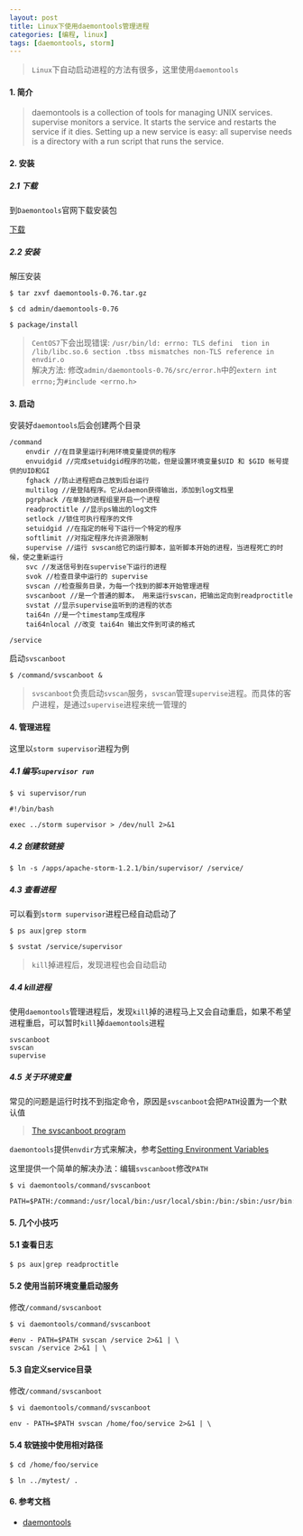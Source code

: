 ```yaml
---
layout: post
title: Linux下使用daemontools管理进程
categories: [编程, linux]
tags: [daemontools, storm]
---
```



> `Linux`下自动启动进程的方法有很多，这里使用`daemontools`

#### 1. 简介

> daemontools is a collection of tools for managing UNIX services.   
> supervise monitors a service. It starts the service and restarts the service if it dies. Setting up a new service is easy: all supervise needs is a directory with a run script that runs the service.


#### 2. 安装

##### 2.1 下载
到`Daemontools`官网下载安装包

[下载](http://cr.yp.to/daemontools/install.html)

##### 2.2 安装

解压安装
```
$ tar zxvf daemontools-0.76.tar.gz

$ cd admin/daemontools-0.76

$ package/install
```

> `CentOS7`下会出现错误: `/usr/bin/ld: errno: TLS defini  tion in /lib/libc.so.6 section .tbss mismatches non-TLS reference in envdir.o`   
> 解决方法: 修改`admin/daemontools-0.76/src/error.h`中的`extern int errno;`为`#include <errno.h>`

#### 3. 启动

安装好`daemontools`后会创建两个目录
```
/command
    envdir //在目录里运行利用环境变量提供的程序
    envuidgid //完成setuidgid程序的功能，但是设置环境变量$UID 和 $GID 帐号提供的UID和GI
    fghack //防止进程把自己放到后台运行
    multilog //是登陆程序。它从daemon获得输出，添加到log文档里
    pgrphack /在单独的进程组里开启一个进程
    readproctitle //显示ps输出的log文件
    setlock //锁住可执行程序的文件
    setuidgid //在指定的帐号下运行一个特定的程序
    softlimit //对指定程序允许资源限制
    supervise //运行 svscan给它的运行脚本，监听脚本开始的进程，当进程死亡的时候，使之重新运行
    svc //发送信号到在supervise下运行的进程
    svok //检查目录中运行的 supervise 
    svscan //检查服务目录，为每一个找到的脚本开始管理进程
    svscanboot //是一个普通的脚本， 用来运行svscan，把输出定向到readproctitle
    svstat //显示supervise监听到的进程的状态
    tai64n //是一个timestamp生成程序
    tai64nlocal //改变 tai64n 输出文件到可读的格式
    
/service
```

启动`svscanboot`
```
$ /command/svscanboot &
```
> `svscanboot`负责启动`svscan`服务，`svscan`管理`supervise`进程。而具体的客户进程，是通过`supervise`进程来统一管理的

#### 4. 管理进程
这里以`storm supervisor`进程为例

##### 4.1 编写`supervisor run`
```
$ vi supervisor/run

#!/bin/bash

exec ../storm supervisor > /dev/null 2>&1
```

##### 4.2 创建软链接
```
$ ln -s /apps/apache-storm-1.2.1/bin/supervisor/ /service/
```

##### 4.3 查看进程

可以看到`storm supervisor`进程已经自动启动了
```
$ ps aux|grep storm

$ svstat /service/supervisor
```

> `kill`掉进程后，发现进程也会自动启动

##### 4.4 kill进程

使用`daemontools`管理进程后，发现`kill`掉的进程马上又会自动重启，如果不希望进程重启，可以暂时`kill`掉`daemontools`进程

```
svscanboot
svscan
supervise
```

##### 4.5 关于环境变量

常见的问题是运行时找不到指定命令，原因是`svscanboot`会把`PATH`设置为一个默认值

> [The svscanboot program](http://cr.yp.to/daemontools/svscanboot.html)

`daemontools`提供`envdir`方式来解决，参考[Setting Environment Variables](http://troubleshooters.com/linux/djbdns/daemontools_intro.htm#setting_environment_variables)

这里提供一个简单的解决办法：编辑`svscanboot`修改`PATH`

```
$ vi daemontools/command/svscanboot

PATH=$PATH:/command:/usr/local/bin:/usr/local/sbin:/bin:/sbin:/usr/bin:/usr/sbin:/usr/X11R6/bin
```

#### 5. 几个小技巧

#### 5.1 查看日志

```
$ ps aux|grep readproctitle
```

#### 5.2 使用当前环境变量启动服务

修改`/command/svscanboot`

```
$ vi daemontools/command/svscanboot

#env - PATH=$PATH svscan /service 2>&1 | \
svscan /service 2>&1 | \
```

#### 5.3 自定义service目录

修改`/command/svscanboot`

```
$ vi daemontools/command/svscanboot

env - PATH=$PATH svscan /home/foo/service 2>&1 | \
```

#### 5.4 软链接中使用相对路径

```
$ cd /home/foo/service

$ ln ../mytest/ .
```

#### 6. 参考文档

* [daemontools](http://cr.yp.to/daemontools.html)

